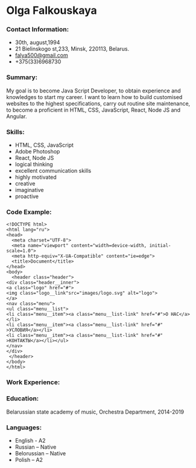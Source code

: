 # Olga Falkouskaya

### Contact Information:

* 30th, august,1994
* 21 Bielinskogo st,233, Minsk, 220113, Belarus.
* falya500@gmail.com 
* +375(33)6968730

### Summary:

My goal is to become Java Script Developer, to obtain experience and knowledges to start my career. I want to learn how to build customised websites to the highest specifications, carry out routine site maintenance, to become a proficient in HTML, CSS, JavaScript, React, Node JS and Angular.

### Skills:

* HTML, CSS, JavaScript
* Adobe Photoshop
* React, Node JS
* logical thinking
* excellent communication skills
* highly motivated
* creative
* imaginative
* proactive


### Code Example:

```
<!DOCTYPE html>
<html lang="ru">
<head>
  <meta charset="UTF-8">
  <meta name="viewport" content="width=device-width, initial-scale=1.0">
  <meta http-equiv="X-UA-Compatible" content="ie=edge">
  <title>Document</title>
</head>
<body>
  <header class="header">
<div class="header__inner">
<a class="logo" href="#">
<img class="logo__link"src="images/logo.svg" alt="logo">
</a>
<nav class="menu">
<ul class="menu__list">
<li class="menu__item"><a class="menu__list-link" href="#">О НАС</a></li>
<li class="menu__item"><a class="menu__list-link" href="#" >УСЛОВИЯ</a></li>
<li class="menu__item"><a class="menu__list-link" href="#" >КОНТАКТЫ</a></li></ul>
</nav>
</div>
 </header>
</body>
</html>
```

### Work Experience:

### Education:

Belarussian state academy of music, Orchestra Department, 2014-2019

### Languages:

* English - A2
* Russian – Native
* Belorussian – Native
* Polish – A2
